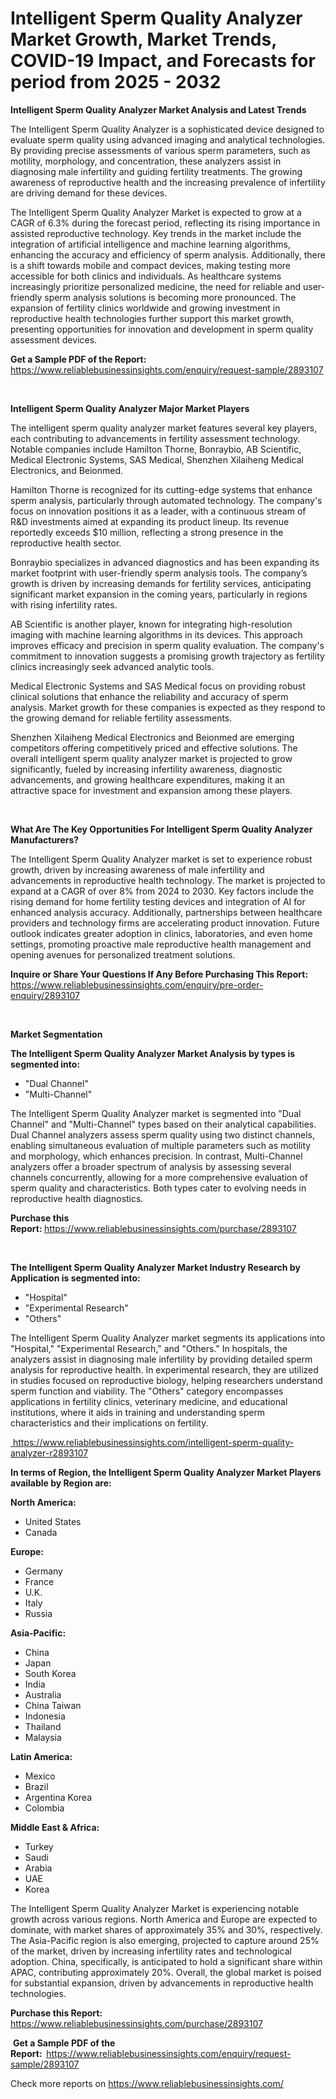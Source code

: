 <p><h1>Intelligent Sperm Quality Analyzer Market Growth, Market Trends, COVID-19 Impact, and Forecasts for period from 2025 - 2032</h1></p><p><strong>Intelligent Sperm Quality Analyzer Market Analysis and Latest Trends</strong></p>
<p><p>The Intelligent Sperm Quality Analyzer is a sophisticated device designed to evaluate sperm quality using advanced imaging and analytical technologies. By providing precise assessments of various sperm parameters, such as motility, morphology, and concentration, these analyzers assist in diagnosing male infertility and guiding fertility treatments. The growing awareness of reproductive health and the increasing prevalence of infertility are driving demand for these devices.</p><p>The Intelligent Sperm Quality Analyzer Market is expected to grow at a CAGR of 6.3% during the forecast period, reflecting its rising importance in assisted reproductive technology. Key trends in the market include the integration of artificial intelligence and machine learning algorithms, enhancing the accuracy and efficiency of sperm analysis. Additionally, there is a shift towards mobile and compact devices, making testing more accessible for both clinics and individuals. As healthcare systems increasingly prioritize personalized medicine, the need for reliable and user-friendly sperm analysis solutions is becoming more pronounced. The expansion of fertility clinics worldwide and growing investment in reproductive health technologies further support this market growth, presenting opportunities for innovation and development in sperm quality assessment devices.</p></p>
<p><strong>Get a Sample PDF of the Report:&nbsp;</strong> <a href="https://www.reliablebusinessinsights.com/enquiry/request-sample/2893107?utm_campaign=2534&utm_medium=2&utm_source=Github&utm_content=ia&utm_term=15032025&utm_id=intelligent-sperm-quality-analyzer">https://www.reliablebusinessinsights.com/enquiry/request-sample/2893107</a></p>
<p>&nbsp;</p>
<p><strong>Intelligent Sperm Quality Analyzer Major Market Players</strong></p>
<p><p>The intelligent sperm quality analyzer market features several key players, each contributing to advancements in fertility assessment technology. Notable companies include Hamilton Thorne, Bonraybio, AB Scientific, Medical Electronic Systems, SAS Medical, Shenzhen Xilaiheng Medical Electronics, and Beionmed.</p><p>Hamilton Thorne is recognized for its cutting-edge systems that enhance sperm analysis, particularly through automated technology. The company's focus on innovation positions it as a leader, with a continuous stream of R&D investments aimed at expanding its product lineup. Its revenue reportedly exceeds $10 million, reflecting a strong presence in the reproductive health sector.</p><p>Bonraybio specializes in advanced diagnostics and has been expanding its market footprint with user-friendly sperm analysis tools. The company’s growth is driven by increasing demands for fertility services, anticipating significant market expansion in the coming years, particularly in regions with rising infertility rates.</p><p>AB Scientific is another player, known for integrating high-resolution imaging with machine learning algorithms in its devices. This approach improves efficacy and precision in sperm quality evaluation. The company's commitment to innovation suggests a promising growth trajectory as fertility clinics increasingly seek advanced analytic tools.</p><p>Medical Electronic Systems and SAS Medical focus on providing robust clinical solutions that enhance the reliability and accuracy of sperm analysis. Market growth for these companies is expected as they respond to the growing demand for reliable fertility assessments.</p><p>Shenzhen Xilaiheng Medical Electronics and Beionmed are emerging competitors offering competitively priced and effective solutions. The overall intelligent sperm quality analyzer market is projected to grow significantly, fueled by increasing infertility awareness, diagnostic advancements, and growing healthcare expenditures, making it an attractive space for investment and expansion among these players.</p></p>
<p>&nbsp;</p>
<p><strong>What Are The Key Opportunities For Intelligent Sperm Quality Analyzer Manufacturers?</strong></p>
<p><p>The Intelligent Sperm Quality Analyzer market is set to experience robust growth, driven by increasing awareness of male infertility and advancements in reproductive health technology. The market is projected to expand at a CAGR of over 8% from 2024 to 2030. Key factors include the rising demand for home fertility testing devices and integration of AI for enhanced analysis accuracy. Additionally, partnerships between healthcare providers and technology firms are accelerating product innovation. Future outlook indicates greater adoption in clinics, laboratories, and even home settings, promoting proactive male reproductive health management and opening avenues for personalized treatment solutions.</p></p>
<p><strong>Inquire or Share Your Questions If Any Before Purchasing This Report:</strong> <a href="https://www.reliablebusinessinsights.com/enquiry/pre-order-enquiry/2893107?utm_campaign=2534&utm_medium=2&utm_source=Github&utm_content=ia&utm_term=15032025&utm_id=intelligent-sperm-quality-analyzer">https://www.reliablebusinessinsights.com/enquiry/pre-order-enquiry/2893107</a></p>
<p>&nbsp;</p>
<p><strong>Market Segmentation</strong></p>
<p><strong>The Intelligent Sperm Quality Analyzer Market Analysis by types is segmented into:</strong></p>
<p><ul><li>"Dual Channel"</li><li>"Multi-Channel"</li></ul></p>
<p><p>The Intelligent Sperm Quality Analyzer market is segmented into "Dual Channel" and "Multi-Channel" types based on their analytical capabilities. Dual Channel analyzers assess sperm quality using two distinct channels, enabling simultaneous evaluation of multiple parameters such as motility and morphology, which enhances precision. In contrast, Multi-Channel analyzers offer a broader spectrum of analysis by assessing several channels concurrently, allowing for a more comprehensive evaluation of sperm quality and characteristics. Both types cater to evolving needs in reproductive health diagnostics.</p></p>
<p><strong>Purchase this Report:&nbsp;</strong><a href="https://www.reliablebusinessinsights.com/purchase/2893107?utm_campaign=2534&utm_medium=2&utm_source=Github&utm_content=ia&utm_term=15032025&utm_id=intelligent-sperm-quality-analyzer">https://www.reliablebusinessinsights.com/purchase/2893107</a></p>
<p>&nbsp;</p>
<p><strong>The Intelligent Sperm Quality Analyzer Market Industry Research by Application is segmented into:</strong></p>
<p><ul><li>"Hospital"</li><li>"Experimental Research"</li><li>"Others"</li></ul></p>
<p><p>The Intelligent Sperm Quality Analyzer market segments its applications into "Hospital," "Experimental Research," and "Others." In hospitals, the analyzers assist in diagnosing male infertility by providing detailed sperm analysis for reproductive health. In experimental research, they are utilized in studies focused on reproductive biology, helping researchers understand sperm function and viability. The "Others" category encompasses applications in fertility clinics, veterinary medicine, and educational institutions, where it aids in training and understanding sperm characteristics and their implications on fertility.</p></p>
<p><a href="https://www.reliablebusinessinsights.com/intelligent-sperm-quality-analyzer-r2893107?utm_campaign=2534&utm_medium=2&utm_source=Github&utm_content=ia&utm_term=15032025&utm_id=intelligent-sperm-quality-analyzer">&nbsp;https://www.reliablebusinessinsights.com/intelligent-sperm-quality-analyzer-r2893107</a></p>
<p><strong>In terms of Region, the Intelligent Sperm Quality Analyzer Market Players available by Region are:</strong></p>
<p>
    <p> <strong> North America: </strong>
        <ul>
            <li>United States</li>
            <li>Canada</li>
        </ul>
        </p> 
    <p> <strong> Europe: </strong>
        <ul>
            <li>Germany</li>
            <li>France</li>
            <li>U.K.</li>
            <li>Italy</li>
            <li>Russia</li>
        </ul>
        </p> 
    <p> <strong> Asia-Pacific: </strong>
        <ul>
            <li>China</li>
            <li>Japan</li>
            <li>South Korea</li>
            <li>India</li>
            <li>Australia</li>
            <li>China Taiwan</li>
            <li>Indonesia</li>
            <li>Thailand</li>
            <li>Malaysia</li>
        </ul>
        </p> 
    <p> <strong> Latin America: </strong>
        <ul>
            <li>Mexico</li>
            <li>Brazil</li>
            <li>Argentina Korea</li>
            <li>Colombia</li>
        </ul>
        </p> 
    <p> <strong> Middle East & Africa: </strong>
        <ul>
            <li>Turkey</li>
            <li>Saudi</li>
            <li>Arabia</li>
            <li>UAE</li>
            <li>Korea</li>
        </ul>
    </p>
    </p>
<p><p>The Intelligent Sperm Quality Analyzer Market is experiencing notable growth across various regions. North America and Europe are expected to dominate, with market shares of approximately 35% and 30%, respectively. The Asia-Pacific region is also emerging, projected to capture around 25% of the market, driven by increasing infertility rates and technological adoption. China, specifically, is anticipated to hold a significant share within APAC, contributing approximately 20%. Overall, the global market is poised for substantial expansion, driven by advancements in reproductive health technologies.</p></p>
<p><strong>Purchase this Report: </strong><a href="https://www.reliablebusinessinsights.com/purchase/2893107?utm_campaign=2534&utm_medium=2&utm_source=Github&utm_content=ia&utm_term=15032025&utm_id=intelligent-sperm-quality-analyzer">https://www.reliablebusinessinsights.com/purchase/2893107</a></p>
<p>&nbsp;<strong>Get a Sample PDF of the Report:&nbsp;&nbsp;</strong><a href="https://www.reliablebusinessinsights.com/enquiry/request-sample/2893107?utm_campaign=2534&utm_medium=2&utm_source=Github&utm_content=ia&utm_term=15032025&utm_id=intelligent-sperm-quality-analyzer">https://www.reliablebusinessinsights.com/enquiry/request-sample/2893107</a></p>
<p><strong></strong></p>
<p>Check more reports on <a href="https://www.reliablebusinessinsights.com/?utm_campaign=2534&utm_medium=2&utm_source=Github&utm_content=ia&utm_term=15032025&utm_id=intelligent-sperm-quality-analyzer">https://www.reliablebusinessinsights.com/</a></p>